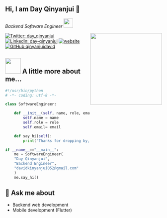 ##  Hi, I am Day Qinyanjui 👋

<p><em>Backend Software Engineer <img src="https://media.giphy.com/media/WUlplcMpOCEmTGBtBW/giphy.gif" width="30"></em></p>
<img align='right' src="https://media.giphy.com/media/LMt9638dO8dftAjtco/giphy.gif" width="230">

[![Twitter: day_qinyanjui](https://img.shields.io/twitter/follow/day_qinyanjui?style=social)](https://twitter.com/day_qinyanjui)
[![Linkedin: day-qinyanjui](https://img.shields.io/badge/LinkedIn-blue?style=flat-square&logo=Linkedin&logoColor=white&link=https://www.linkedin.com/in/day-qinyanjui-2812bb186/)](https://www.linkedin.com/in/day-qinyanjui-2812bb186/)
[![website](https://img.shields.io/badge/Website-46a2f1.svg-orange?&style=flat-square&logo=Google-Chrome&logoColor=white&link=https://coderpass.herokuapp.com/)](https://coderpass.herokuapp.com/)
[![GitHub qinyanjuidavid](https://img.shields.io/github/followers/qinyanjuidavid?label=follow&style=social)](https://github.com/qinyanjuidavid)

## <img src="https://media.giphy.com/media/aUR6unOaMpjflMx3SZ/giphy.gif" width="50"> A little more about me...  

```python
#!/usr/bin/python
# -*- coding: utf-8 -*-

class SoftwareEngineer:

    def __init__(self, name, role, email):
        self.name = name
        self.role = role
        self.email= email

    def say_hi(self):
        print("Thanks for dropping by, hope you find some of my work interesting.")

if __name__=="__main__":
    me = SoftwareEngineer(
    "Day Qinyanjui",
    "Backend Engineer",
    "davidkinyanjui052@gmail.com"
    )
    me.say_hi()
```

## 💬 Ask me about
- Backend web development
- Mobile development (Flutter)
